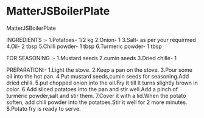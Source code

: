 # MatterJSBoilerPlate
MatterJSBoilerPlate

INGREDIENTS :-
1.Potatoes- 1/2 kg
2.Onion- 1
3.Salt- as per your requirmed
4.Oil- 2 tbsp
5.Chilli powder- 1 tbsp
6.Turmeric powder- 1 tbsp

FOR SEASONING :-
1.Mustard seeds
2.cumin seeds
3.Dried chille- 1

PREPARATION:-
1.Light the stove.
2.Keep a pan on the stove.
3.Pour some oil into the hot pan.
4.Put mustard seeds,cumin seeds for seasoning.Add dried chilli.
5.put chopped onion into the oil.Fry it till lt turns slightly brown in color.
6.Add sliced potatoes into the pan and stir well.Add a pinch of turmeric powder,salt and stir them.
7.Cover it with a lid.When the potato soften, add chili powder into the potatoes.Stir it well for 2 more minutes.
8.Potato fry is ready to serve.